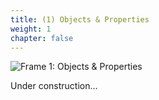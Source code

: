 ```yaml
---
title: (1) Objects & Properties
weight: 1
chapter: false
---
```


![Frame 1: Objects & Properties](/s2dm/images/Frame%201.png)

Under construction...

